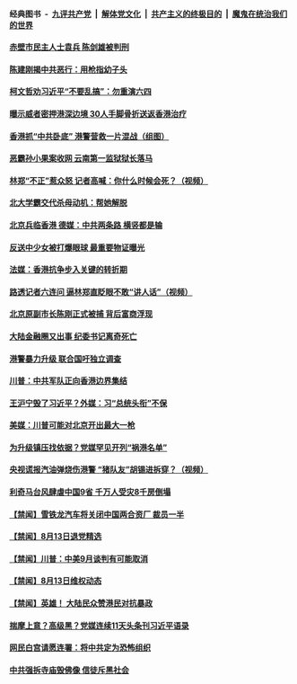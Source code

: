 ####  经典图书 &nbsp;-&nbsp; [九评共产党](../../../../9ping.md?t=08141332/blob/master/README.md?t=08141332) &nbsp;|&nbsp; [解体党文化](../../../../jtdwh.md?t=08141332/blob/master/README.md?t=08141332)  &nbsp;|&nbsp; [共产主义的终极目的](../../../../gczydzjmd.md?t=08141332/blob/master/README.md?t=08141332) &nbsp;|&nbsp; [魔鬼在统治我们的世界](../../../../mgztzwmdsj.md?t=08141332/blob/master/README.md?t=08141332) 

#### [赤壁市民主人士袁兵 陈剑雄被判刑](../pages/prog204/a102644079.md?t=08141332) 

#### [陈建刚揭中共恶行：用枪指幼子头](../pages/prog204/a102644075.md?t=08141332) 

#### [柯文哲劝习近平“不要乱搞”：勿重演六四](../pages/prog204/a102644068.md?t=08141332) 

#### [曝示威者密押港深边境 30人手脚骨折送返香港治疗](../pages/prog204/a102644038.md?t=08141332) 


#### [香港抓“中共卧底” 港警营救一片混战（组图）](../pages/prog204/a102643985.md?t=08141332) 

#### [恶霸孙小果案收网 云南第一监狱狱长落马](../pages/prog204/a102643964.md?t=08141332) 

#### [林郑“不正”惹众怒 记者高喊：你什么时候会死？（视频）](../pages/prog204/a102643936.md?t=08141332) 

#### [北大学霸交代杀母动机：帮她解脱](../pages/prog204/a102643938.md?t=08141332) 

#### [北京兵临香港 德媒：中共两条路 横竖都是输](../pages/prog204/a102643918.md?t=08141332) 

#### [反送中少女被打爆眼球  最重要物证曝光](../pages/prog204/a102643909.md?t=08141332) 

#### [法媒：香港抗争步入关键的转折期](../pages/prog204/a102643888.md?t=08141332) 

#### [路透记者六连问 逼林郑直眨眼不敢“讲人话”（视频）](../pages/prog204/a102643883.md?t=08141332) 

#### [北京原副市长陈刚正式被捕 背后富商浮现](../pages/prog204/a102643877.md?t=08141332) 

#### [大陆金融圈又出事 纪委书记离奇死亡](../pages/prog204/a102643866.md?t=08141332) 

#### [港警暴力升级 联合国吁独立调查](../pages/prog204/a102643836.md?t=08141332) 

#### [川普：中共军队正向香港边界集结](../pages/prog204/a102643831.md?t=08141332) 

#### [王沪宁毁了习近平？外媒：习“总统头衔”不保](../pages/prog204/a102643141.md?t=08141332) 

#### [美媒：川普可能对北京开出最大一枪](../pages/prog204/a102643788.md?t=08141332) 

#### [为升级镇压找依据？党媒罕见开列“祸港名单”](../pages/prog204/a102643581.md?t=08141332) 

#### [央视谎报汽油弹烧伤港警 “猪队友”胡锡进拆穿？（视频）](../pages/prog204/a102643697.md?t=08141332) 

#### [利奇马台风肆虐中国9省 千万人受灾8千房倒塌](../pages/prog204/a102643649.md?t=08141332) 

#### [【禁闻】雪铁龙汽车将关闭中国两合资厂 裁员一半](../pages/prog204/a102643689.md?t=08141332) 

#### [【禁闻】8月13日退党精选](../pages/prog204/a102643663.md?t=08141332) 

#### [【禁闻】川普：中美9月谈判有可能取消](../pages/prog204/a102643635.md?t=08141332) 

#### [【禁闻】8月13日维权动态](../pages/prog204/a102643632.md?t=08141332) 

#### [【禁闻】英雄！ 大陆民众赞港民对抗暴政](../pages/prog204/a102643629.md?t=08141332) 

#### [揣摩上意？高级黑？党媒连续11天头条刊习近平语录](../pages/prog204/a102643554.md?t=08141332) 

#### [网民白宫请愿连署：将中共定为恐怖组织](../pages/prog204/a102643462.md?t=08141332) 

#### [中共强拆寺庙毁佛像 信徒斥黑社会](../pages/prog204/a102643315.md?t=08141332) 

